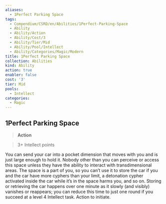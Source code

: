 ```yaml
---
aliases:
  - 1Perfect Parking Space
tags:
  - Compendium/CSRD/en/Abilities/1Perfect-Parking-Space
  - Ability
  - Ability/Action
  - Ability/Cost/3
  - Ability/Tier/Mid
  - Ability/Pool/Intellect
  - Ability/Categories/Magic/Modern
title: 1Perfect Parking Space
collection: Abilities
kind: Ability
action: true
enabler: false
cost: '3'
tier: Mid
pools:
  - Intellect
categories:
  - Magic
---
```

## 1Perfect Parking Space  
>**Action**    
>3+ Intellect points  
You can send your car into a pocket dimension that moves with you and is just large enough to hold it. Nobody other than you can perceive or access this space unless they have the ability to interact with transdimensional areas. The space is a part of you, so you can’t use it to store the car if you and the car have more cyphers than your limit, a detonation cypher activated inside the car while it’s in the space harms you, and so on. Storing or retrieving the car happens over one minute as it slowly (and visibly) vanishes or reappears; you can reduce this time to just one round if you succeed at a level 4 Intellect task. Action to initiate.  
  
  
  
